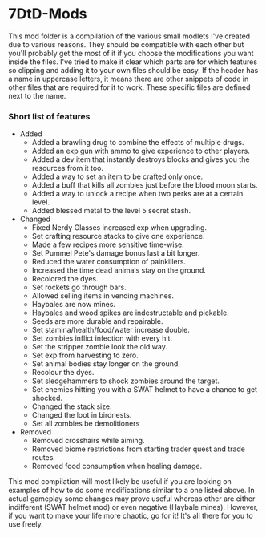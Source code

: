 # 7DtD-Mods
This mod folder is a compilation of the various small modlets I've created due to various reasons. They should be compatible with each other but you'll probably get the most of it if you choose the modifications you want inside the files. I've tried to make it clear which parts are for which features so clipping and adding it to your own files should be easy. If the header has a name in uppercase letters, it means there are other snippets of code in other files that are required for it to work. These specific files are defined next to the name.

### Short list of features
- Added
  - Added a brawling drug to combine the effects of multiple drugs.
  - Added an exp gun with ammo to give experience to other players.
  - Added a dev item that instantly destroys blocks and gives you the resources from it too.
  - Added a way to set an item to be crafted only once.
  - Added a buff that kills all zombies just before the blood moon starts.
  - Added a way to unlock a recipe when two perks are at a certain level.
  - Added blessed metal to the level 5 secret stash.
- Changed
  - Fixed Nerdy Glasses increased exp when upgrading.
  - Set crafting resource stacks to give one experience.
  - Made a few recipes more sensitive time-wise.
  - Set Pummel Pete's damage bonus last a bit longer.
  - Reduced the water consumption of painkillers.
  - Increased the time dead animals stay on the ground.
  - Recolored the dyes.
  - Set rockets go through bars.
  - Allowed selling items in vending machines.
  - Haybales are now mines.
  - Haybales and wood spikes are indestructable and pickable.
  - Seeds are more durable and repairable.
  - Set stamina/health/food/water increase double.
  - Set zombies inflict infection with every hit.
  - Set the stripper zombie look the old way.
  - Set exp from harvesting to zero.
  - Set animal bodies stay longer on the ground.
  - Recolour the dyes.
  - Set sledgehammers to shock zombies around the target.
  - Set enemies hitting you with a SWAT helmet to have a chance to get shocked.
  - Changed the stack size.
  - Changed the loot in birdnests.
  - Set all zombies be demolitioners
- Removed
  - Removed crosshairs while aiming.
  - Removed biome restrictions from starting trader quest and trade routes.
  - Removed food consumption when healing damage.

This mod compilation will most likely be useful if you are looking on examples of how to do some modifications similar to a one listed above. In actual gameplay some changes may prove useful whereas other are either indifferent (SWAT helmet mod) or even negative (Haybale mines). However, if you want to make your life more chaotic, go for it! It's all there for you to use freely.
